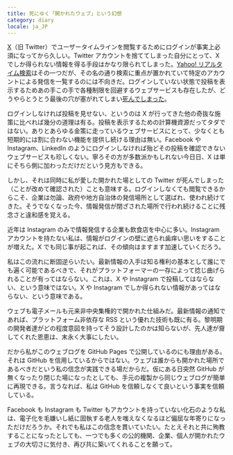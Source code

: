 ```yaml
---
title: 死にゆく「開かれたウェブ」という幻想
category: diary
locale: ja_JP
---
```


[X](https://x.com/)（旧 Twitter）でユーザータイムラインを閲覧するためにログインが事実上必須になってから久しい。Twitter アカウントを捨ててしまった自分にとって、X でしか得られない情報を得る手段はかなり限られてしまった。[Yahoo! リアルタイム検索](https://search.yahoo.co.jp/realtime)はその一つだが、その名の通り検索に重点が置かれていて特定のアカウントによる発信を一覧するのには不向きだ。ログインしていない状態で投稿を表示するためあの手この手で各種制限を回避するウェブサービスも存在したが、どうやらとうとう最後の穴が塞がれてしまい[死んでしまった](https://github.com/zedeus/nitter/issues/1155#issuecomment-1913361757)。

ログインしなければ投稿を見せない、というのは X が行ってきた他の奇抜な施策に比べれば幾分の道理は有る。投稿を表示するための計算機資源だってタダではない。ありとあらゆる金策に走っているウェブサービスにとって、少なくとも短期的には割に合わない機能を提供し続ける理由は無い。Facebook や Instagram、LinkedIn のようにログインしなければ殆どその投稿を確認できないウェブサービスも珍しくない。寧ろその方が多数派かもしれない今日日、X は単にそちら側に加わっただけだという見方もできる。

しかし、それは同時に私が愛した開かれた場としての Twitter が死んでしまった（ことが改めて確認された）ことも意味する。ログインしなくても閲覧できるからこそ、企業は勿論、政府や地方自治体の発信場所として選ばれ、使われ続けてきた。そうでなくなった今、情報発信が閉ざされた場所で行われ続けることに残念さと違和感を覚える。

近年は Instagram のみで情報発信する企業も飲食店を中心に多い。Instagram アカウントを持たない私は、情報がログインの壁に遮られ歯痒い思いをすることが増えた。X でも同じ事が起これば、その傾向はますます加速していくだろう。

私はこの流れに断固逆らいたい。最新情報の入手は知る権利の基本として誰にでも遍く可能であるべきで、それがプラットフォーマーの一存によって捻じ曲げられることが有ってはならない。これは、X や Instagram で投稿してはならない、という意味ではない。X や Instagram でしか得られない情報があってはならない、という意味である。

ウェブも電子メールも元来非中央集権的で開かれた仕組みだ。最新情報の通知であれば、プラットフォーム非依存な RSS という優れた技術も既に有る。黎明期の開発者達がどの程度意図を持ってそう設計したのかは知らないが、先人達が齎してくれた恩恵は、末永く大事にしたい。

だから私がこのウェブログを GitHub Pages で公開しているのにも理由がある。それは GitHub を信用しているからではない。ウェブは誰からも開かれた場所であるべきだという私の信念が実践できる場だからだ。仮にある日突然 GitHub が無くなったり閉じた場になったとしても、手元の複製から同じウェブログが簡単に再現できる。言うなれば、私は GitHub を信頼しなくて良いという事実を信頼している。

Facebook も Instagram も Twitter もアカウントを持っていない化石のような私は、電子化を毛嫌いし紙に固執する老人を嗤えなくなるほど偏屈な年寄りになっただけだろうか。それでも私はこの信念を貫いていたい。たとえそれと共に殉教することになったとしても、一つでも多くの公的機関、企業、個人が開かれたウェブの大切さに気付き、再び共に築いてくれることを願って。
